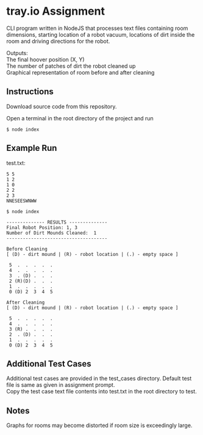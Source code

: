 # tray.io Assignment

CLI program written in NodeJS that processes text files containing 
room dimensions, starting location of a robot vacuum, locations of dirt inside the room and driving directions for the robot.

Outputs:  
The final hoover position (X, Y)  
The number of patches of dirt the robot cleaned up  
Graphical representation of room before and after cleaning  

## Instructions

Download source code from this repository.

Open a terminal in the root directory of the project and run

```
$ node index
```

## Example Run

test.txt:
```
5 5
1 2
1 0
2 2
2 3
NNESEESWNWW
```

```
$ node index

-------------- RESULTS --------------
Final Robot Position: 1, 3
Number of Dirt Mounds Cleaned:  1
-------------------------------------

Before Cleaning
[ (D) - dirt mound | (R) - robot location | (.) - empty space ]

 5  .  .  .  .  .
 4  .  .  .  .  .
 3  . (D) .  .  .
 2 (R)(D) .  .  .
 1  .  .  .  .  .
 0 (D) 2  3  4  5

After Cleaning
[ (D) - dirt mound | (R) - robot location | (.) - empty space ]

 5  .  .  .  .  .
 4  .  .  .  .  .
 3 (R) .  .  .  .
 2  . (D) .  .  .
 1  .  .  .  .  .
 0 (D) 2  3  4  5

```
## Additional Test Cases
Additional test cases are provided in the test_cases directory. Default test file is same as given in assignment prompt.  
Copy the test case text file contents into test.txt in the root directory to test. 

## Notes
Graphs for rooms may become distorted if room size is exceedingly large.

